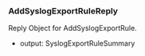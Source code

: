 ### AddSyslogExportRuleReply
Reply Object for AddSyslogExportRule.

- output: SyslogExportRuleSummary
